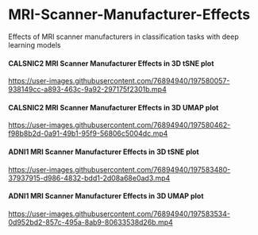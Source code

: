# MRI-Scanner-Manufacturer-Effects
Effects of MRI scanner manufacturers in classification tasks with deep learning models

#### CALSNIC2 MRI Scanner Manufacturer Effects in 3D tSNE plot



https://user-images.githubusercontent.com/76894940/197580057-938149cc-a893-463c-9a92-297175f2301b.mp4



#### CALSNIC2 MRI Scanner Manufacturer Effects in 3D UMAP plot



https://user-images.githubusercontent.com/76894940/197580462-f98b8b2d-0a91-49b1-95f9-56806c5004dc.mp4



#### ADNI1 MRI Scanner Manufacturer Effects in 3D tSNE plot




https://user-images.githubusercontent.com/76894940/197583480-37937915-d986-4832-bdd1-2d08a68e0ad3.mp4



#### ADNI1 MRI Scanner Manufacturer Effects in 3D UMAP plot



https://user-images.githubusercontent.com/76894940/197583534-0d952bd2-857c-495a-8ab9-80633538d26b.mp4

